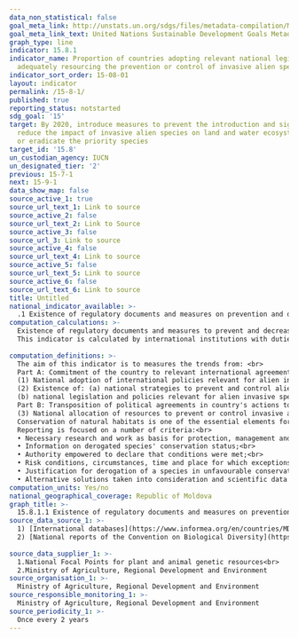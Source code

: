 ```yaml
---
data_non_statistical: false
goal_meta_link: http://unstats.un.org/sdgs/files/metadata-compilation/Metadata-Goal-15.pdf
goal_meta_link_text: United Nations Sustainable Development Goals Metadata (pdf 456kB)
graph_type: line
indicator: 15.8.1
indicator_name: Proportion of countries adopting relevant national legislation and
  adequately resourcing the prevention or control of invasive alien species
indicator_sort_order: 15-08-01
layout: indicator
permalink: /15-8-1/
published: true
reporting_status: notstarted
sdg_goal: '15'
target: By 2020, introduce measures to prevent the introduction and significantly
  reduce the impact of invasive alien species on land and water ecosystems and control
  or eradicate the priority species
target_id: '15.8'
un_custodian_agency: IUCN
un_designated_tier: '2'
previous: 15-7-1
next: 15-9-1
data_show_map: false
source_active_1: true
source_url_text_1: Link to source
source_active_2: false
source_url_text_2: Link to Source
source_active_3: false
source_url_3: Link to source
source_active_4: false
source_url_text_4: Link to source
source_active_5: false
source_url_text_5: Link to source
source_active_6: false
source_url_text_6: Link to source
title: Untitled
national_indicator_available: >-
  .1 Existence of regulatory documents and measures on prevention and decrease of invasive species' appearance to control and eradicate priority species
computation_calculations: >-
  Existence of regulatory documents and measures to prevent and decrease the appearance of invasive species to control and eradicate priority species. <br> 
  This indicator is calculated by international institutions with duties in the area based on four sets of data which annually are updated by countries. The reports submitted to the Secretariat of the Convention on the Conservation of European Wildlife and Natural Habitats (Berna,19 September 1979)  <br> 
  
computation_definitions: >-
  The aim of this indicator is to measures the trends from: <br> 
  Part A: Commitment of the country to relevant international agreements, especially:<br> 
  (1) National adoption of international policies relevant for alien invasive species.<br> 
  (2) Existence of: (a) national strategies to prevent and control alien invasive species; and<br> 
  (b) national legislation and policies relevant for alien invasive species.<br> 
  Part B: Transposition of political agreements in country's actions to implement policies and to prevent and control pro-actively invasive alien species IAS, and to allocate resources for these activities, and namely:<br> 
  (3) National allocation of resources to prevent or control invasive alien species. <br> 
  Conservation of natural habitats is one of the essential elements for protection of wild flora and fauna. In this context, the Republic of Moldova has included in its national policy a number of provisions regarding prevention of appearance and counteracting of invasive species, as follows: (i) Strategy on Biological Diversity of the Republic of Moldova and the Action Plan for implementing it (GD no. 274/2015);  (ii) Law on Vegetal Kingdom No. 239/2007;  (iii) Law on Animal Kingdom No. 439/1995.<br> 
  Reporting is focused on a number of criteria:<br> 
  • Necessary research and work as basis for protection, management and sustainable use of birds' populations;<br> 
  • Information on derogated species' conservation status;<br> 
  • Authority empowered to declare that conditions were met;<br> 
  • Risk conditions, circumstances, time and place for which exceptions are provided;<br> 
  • Justification for derogation of a species in unfavourable conservation condition;<br> 
  • Alternative solutions taken into consideration and scientific data to compare them, etc."
computation_units: Yes/no
national_geographical_coverage: Republic of Moldova
graph_title: >-
  15.8.1.1 Existence of regulatory documents and measures on prevention and decrease of invasive species' appearance to control and eradicate priority species 
source_data_source_1: >-
  1) [International databases](https://www.informea.org/en/countries/MD/legislation) containing data regarding [the country's normative](https://www.ecolex.org/result/?q=&type=legislation&xcountry=Moldova%2C+Republic+of&xdate_min=&xdate_max=) and [strategic framework](http://www.fao.org/faolex/country-profiles/general-profile/en/?iso3=MDA);<br> 
  2) [National reports of the Convention on Biological Diversity](https://chm.cbd.int/pdf/documents/nationalReport6/241350/2), target 9 invasive species (until now 6 national reports were submitted, the last one on 28.12.2018).<br> 
  
source_data_supplier_1: >-
  1.National Focal Points for plant and animal genetic resources<br> 
  2.Ministry of Agriculture, Regional Development and Environment
source_organisation_1: >-
  Ministry of Agriculture, Regional Development and Environment
source_responsible_monitoring_1: >-
  Ministry of Agriculture, Regional Development and Environment
source_periodicity_1: >-
  Once every 2 years
---
```

